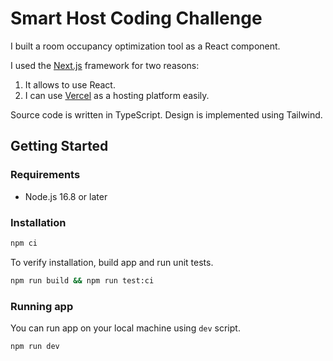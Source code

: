 # Smart Host Coding Challenge

I built a room occupancy optimization tool as a React component.

I used the [Next.js](https://nextjs.org/) framework for two reasons:

1. It allows to use React.
2. I can use [Vercel](https://vercel.com/) as a hosting platform easily.

Source code is written in TypeScript.
Design is implemented using Tailwind.

## Getting Started

### Requirements

- Node.js 16.8 or later

### Installation

```sh
npm ci
```

To verify installation, build app and run unit tests.

```sh
npm run build && npm run test:ci
```

### Running app

You can run app on your local machine using `dev` script.

```sh
npm run dev
```
